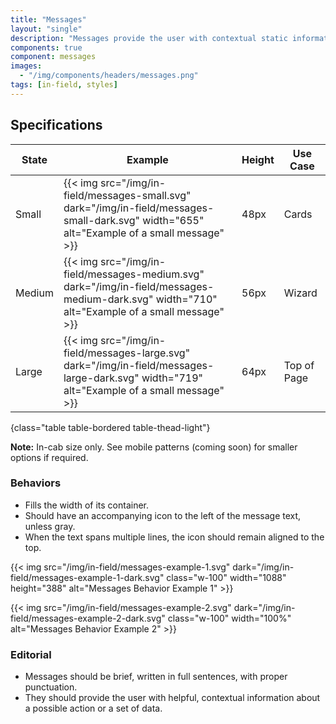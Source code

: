 ```yaml
---
title: "Messages"
layout: "single"
description: "Messages provide the user with contextual static information. They have a lower priority than a notification or prompt."
components: true
component: messages
images:
  - "/img/components/headers/messages.png"
tags: [in-field, styles]
---
```


## Specifications

<!-- prettier-ignore-start -->
| State  | Example                                                                                                                                        | Height | Use Case    |
| ------ | ---------------------------------------------------------------------------------------------------------------------------------------------- |--------|-------------|
| Small  | {{< img src="/img/in-field/messages-small.svg" dark="/img/in-field/messages-small-dark.svg" width="655" alt="Example of a small message" >}}   | 48px   | Cards       |
| Medium | {{< img src="/img/in-field/messages-medium.svg" dark="/img/in-field/messages-medium-dark.svg" width="710" alt="Example of a small message" >}} | 56px   | Wizard      |
| Large  | {{< img src="/img/in-field/messages-large.svg" dark="/img/in-field/messages-large-dark.svg" width="719" alt="Example of a small message" >}}   | 64px   | Top of Page |
{class="table table-bordered table-thead-light"}
<!-- prettier-ignore-end -->

**Note:** In-cab size only. See mobile patterns (coming soon) for smaller options if required.

### Behaviors

- Fills the width of its container.
- Should have an accompanying icon to the left of the message text, unless gray.
- When the text spans multiple lines, the icon should remain aligned to the top.

{{< img src="/img/in-field/messages-example-1.svg" dark="/img/in-field/messages-example-1-dark.svg" class="w-100" width="1088" height="388" alt="Messages Behavior Example 1" >}}

{{< img src="/img/in-field/messages-example-2.svg" dark="/img/in-field/messages-example-2-dark.svg" class="w-100" width="100%" alt="Messages Behavior Example 2" >}}

### Editorial

- Messages should be brief, written in full sentences, with proper punctuation.
- They should provide the user with helpful, contextual information about a possible action or a set of data.
